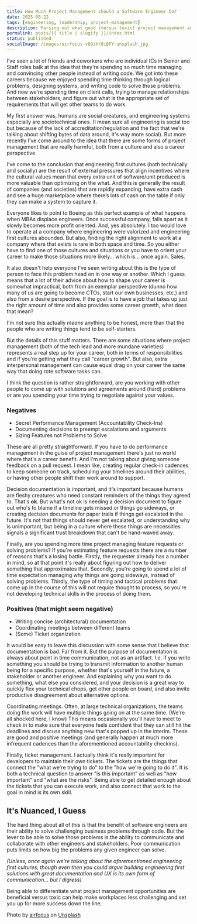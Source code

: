 ```yaml
---
title: How Much Project Management should a Software Engineer Do?
date: 2025-08-22
tags: [engineering, leadership, project-management]
description: Parsing out what good (versus toxic) project management and technical leadership looks like as an individual contributor can be hard, lets' talk about some good and bad examples.
permalink: posts/{{ title | slugify }}/index.html
status: published
socialImage: /images/airfocus-v89zhr0iBFY-unsplash.jpg
---
```


I’ve seen a lot of friends and coworkers who are individual ICs in Senior and Staff roles balk at the idea that they're spending so much time managing and convincing other people instead of writing code. We got into these careers because we enjoyed spending time thinking through logical problems, designing systems, and writing code to solve those problems. And now we're spending time on client calls, trying to manage relationships between stakeholders, and figure out what is the appropriate set of requirements that will get other teams to do work.

My first answer was, humans are social creatures, and engineering systems especially are sociotechnical ones. (I mean sure all engineering is social too but because of the lack of accreditation/regulation and the fact that we're talking about shifting bytes of data around, it's way more social). But more recently I've come around to the idea that there are some forms of project management that are really harmful, both from a culture and also a career perspective.

I’ve come to the conclusion that engineering first cultures (both technically and socially) are the result of external pressures that align incentives where the cultural values mean that every extra unit of software/unit produced is more valuable than optimizing on the what. And this is generally the result of companies (and societies) that are rapidly expanding, have extra cash and see a huge marketplace where there’s lots of cash on the table if only they can make a system to capture it.

Everyone likes to point to Boeing as this perfect example of what happens when MBAs displace engineers. Once successful company, falls apart as it slowly becomes more profit oriented. And, yes absolutely. I too would love to operate at a company where engineering were valorized and engineering first cultures abounded. But also, finding the right alignment to work at a company where that exists is rare in both space and time. So you either have to find one of those cultures and situations or you have to orient your career to make those situations more likely… which is… once again. Sales.

It also doesn't help everyone I’ve seen writing about this is the type of person to face this problem head on in one way or another. Which I guess means that a lot of their advice about how to shape your career is somewhat impractical, both from an exemplar perspective (dunno how many of us are going to become CTOs, start our own businesses, etc.) and also from a desire perspective. If the goal is to have a job that takes up just the right amount of time and also provides some career growth, what does that mean?

I'm not sure this actually _means_ anything to be honest, more than that the people who are writing things tend to be self-starters.

But the details of this stuff matters. There are some situations where project management (both of the tech lead and more mundane varieties) represents a real step up for your career, both in terms of responsibilities and if you're getting what they call "career growth". But also, extra interpersonal management can cause equal drag on your career the same way that doing rote software tasks can.

I think the question is rather straightforward, are you working with other people to come up with solutions and agreements around (hard) problems or are you spending your time trying to negotiate against your values.

### Negatives

- Secret Performance Management (Accountability Check-Ins)
- Documenting decisions to preempt escalations and arguments
- Sizing Features not Problems to Solve

These are all pretty straightforward. If you have to do performance management in the guise of project management there's just no world where that's a career benefit. And I'm not talking about giving someone feedback on a pull request. I mean like, creating regular check-in cadences to keep someone on track, scheduling your timelines around their abilities, or having other people shift their work around to support.

Decision documentation is important, and it's important because humans are fleshy creatures who need constant reminders of the things they agreed to. That's **ok**. But what's not ok is needing a decision document to figure out who's to blame if a timeline gets missed or things go sideways, or creating decision documents for paper trails if things get escalated in the future. It's not that things should never get escalated, or understanding why is unimportant, but being in a culture where these things are necessities signals a significant trust breakdown that can't be hand-waved away.

Finally, are you spending more time project managing feature requests or solving problems? If you're estimating feature requests there are a number of reasons that's a losing battle. Firstly, the requester already has a number in mind, so at that point it's really about figuring out how to deliver something that approximates that. Secondly, you're going to spend a lot of time expectation managing why things are going sideways, instead of solving problems. Thirdly, the type of timing and tactical problems that come up in the course of this will not require thought to process, so you're not developing technical skills in the process of doing them.

### Positives (that might seem negative)

- Writing concise (architectural) documentation
- Coordinating meetings between different teams
- (Some) Ticket organization

It would be easy to leave this discussion with some sense that I believe that documentation is bad. Far from it. But the purpose of documentation is always about point in time communication, not as an artifact. I.e. if you write something you should be trying to transmit information to another human being for a specific purpose, whether that's yourself in the future, a stakeholder or another engineer. And explaining why you want to do something, what else you considered, and your decision is a great way to quickly flex your technical chops, get other people on board, and also invite productive disagreement about alternative options.

Coordinating meetings. Often, at large technical organizations, the teams doing the work will have multiple things going on at the same time. (We're all shocked here, I know) This means occasionally you'll have to meet to check in to make sure that everyone feels confident that they can still hit the deadlines and discuss anything new that's popped up in the interim. These are good and positive meetings (and generally happen at much more infrequent cadences than the aforementioned accountability checkins).

Finally, ticket management. I actually think it's really important for developers to maintain their own tickets. The tickets are the things that connect the "what we're trying to do" to the "how we're going to do it". It is both a technical question to answer "is this important" as well as "how important" and "what are the risks". Being able to get detailed enough about the tickets that you can execute work, and also connect that work to the goal in mind is its own skill.

## It's Nuanced, I Guess

The hard thing about all of this is that the benefit of software engineers are their ability to solve challenging business problems through code. But the lever to be able to solve those problems is the ability to communicate and collaborate with other engineers and stakeholders. Poor communication puts limits on how big the problems any given engineer can solve.

_(Unless, once again we're talking about the aforementioned engineering first cultures, though even then you could argue building engineering first solutions with great documentation and UX is its own form of communication... but I digress)_

Being able to differentiate what project management opportunities are beneficial versus toxic can help make workplaces less challenging and set you up for more success down the line.

Photo by <a href="https://unsplash.com/@airfocus?utm_content=creditCopyText&utm_medium=referral&utm_source=unsplash">airfocus</a> on <a href="https://unsplash.com/photos/man-in-blue-long-sleeve-shirt-holding-smartphone-v89zhr0iBFY?utm_content=creditCopyText&utm_medium=referral&utm_source=unsplash">Unsplash</a>
